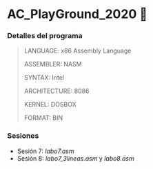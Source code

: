 # AC_PlayGround_2020 :rocket:

### Detalles del programa

> LANGUAGE: x86 Assembly Language
>
> ASSEMBLER: NASM
>
> SYNTAX: Intel
>
> ARCHITECTURE: 8086 
>
> KERNEL: DOSBOX
>
> FORMAT: BIN

### Sesiones

* Sesión 7: _labo7.asm_
* Sesión 8: _labo7_3lineas.asm_ y _labo8.asm_
